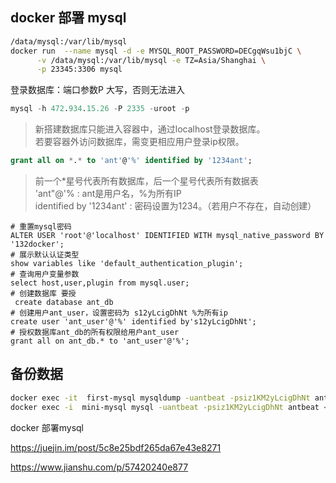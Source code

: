 ## docker 部署 mysql

```sh
/data/mysql:/var/lib/mysql
docker run  --name mysql -d -e MYSQL_ROOT_PASSWORD=DECgqWsu1bjC \
      -v /data/mysql:/var/lib/mysql -e TZ=Asia/Shanghai \
      -p 23345:3306 mysql
```

登录数据库：端口参数P 大写，否则无法进入

```sql
mysql -h 472.934.15.26 -P 2335 -uroot -p 
```



> 新搭建数据库只能进入容器中，通过localhost登录数据库。  
> 若要容器外访问数据库，需变更相应用户登录ip权限。

```sql
grant all on *.* to 'ant'@'%' identified by '1234ant';
```

> 前一个*星号代表所有数据库，后一个星号代表所有数据表   
> 'ant"@'% : ant是用户名，%为所有IP   
>  identified by '1234ant' : 密码设置为1234。（若用户不存在，自动创建）

```mysql
# 重置mysql密码
ALTER USER 'root'@'localhost' IDENTIFIED WITH mysql_native_password BY '132docker';
# 展示默认认证类型
show variables like 'default_authentication_plugin';
# 查询用户变量参数
select host,user,plugin from mysql.user;
# 创建数据库 要授
 create database ant_db
# 创建用户ant_user，设置密码为 s12yLcigDhNt %为所有ip
create user 'ant_user'@'%' identified by's12yLcigDhNt';
# 授权数据库ant_db的所有权限给用户ant_user
grant all on ant_db.* to 'ant_user'@'%';
```



## 备份数据

```sh
docker exec -it  first-mysql mysqldump -uantbeat -psiz1KM2yLcigDhNt antbeat > /root/antbeat.sql
docker exec -i  mini-mysql mysql -uantbeat -psiz1KM2yLcigDhNt antbeat < /home/antbeat/antbeat.sql
```



docker 部署mysql

https://juejin.im/post/5c8e25bdf265da67e43e8271

https://www.jianshu.com/p/57420240e877